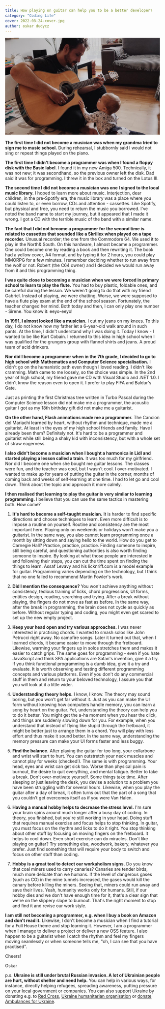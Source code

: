 ```yaml
---
title: How playing on guitar can help you to be a better developer?
category: "Coding Life"
cover: 2022-08-24-cover.jpg
author: oskar dudycz
---
```


![cover](2022-08-24-cover.jpg)

**The first time I did not become a musician was when my grandma tried to sign me to music school.** During rehearsal, I stubbornly said I would not sing or repeat things played on the piano.

**The first time I didn't become a programmer was when I found a floppy disk with the Basic label.** I found it in my new Amiga 500. Technically, it was not new; it was secondhand, so the previous owner left the disk. Dad said it was for programming. I threw it in the box and turned on the Lotus III.

**The second time I did not become a musician was one I signed to the local music library.** I hoped to learn more about music. Interjection, dear children, in the pre-Spotify era, the music library was a place where you could listen to, or even borrow, CDs and attention - cassettes. Like Spotify, but physical and free, you need to return the music you borrowed. I've noted the band name to start my journey, but it appeared that I made it wrong. I got a CD with the terrible music of the band with a similar name.

**The fact that I did not become a programmer for the second time is related to cassettes that sounded like a Skrillex when played on a tape recorder.** Unusual recorder; the one from the Commodore 64. We used it to play in the North& South. On this hardware, I almost became a programmer. One could become one by reading a book and then rewriting it. The book had a yellow cover, A4 format, and by typing it for 2 hours, you could play MMORPG for a few minutes. I remember deciding whether to run away from the wolf or not. Robert (the C64 owner) and I decided we would run away from it and this programming thing.

**I was quite close to becoming a musician when we were forced in primary school to learn to play the flute.** You had to buy plastic, foldable ones, and be careful during the lesson. We weren't going to do that with my friend Gabriel. Instead of playing, we were chatting. Worse, we were supposed to have a flute play exam at the end of the school season. Fortunately, the teacher changed her mind. Both today and then, I can only play one number - Sirene. You know it: eeyo-eeyo!

**In 1991, I almost looked like a musician.** I cut my jeans on my knees. To this day, I do not know how my father let a 6-year-old walk around in such pants. At the time, I didn't understand why I was doing it. Today I know - I wanted to be like Kurt Cobain. I returned to this idea in high school when I was qualified for the grungers group with flannel shirts and jeans. A proud team of acid drinkers.

**Nor did I become a programmer when in the 7th grade, I decided to go to high school with Mathematics and Computer Science specialisation.** I didn't go on the humanistic path even though I loved reading. I didn't like cramming. Math came to me loosely, so the choice was simple. In the 2nd year of high school, my friend gave me CD with Visual Studio and .NET 1.0. I didn't know the reason even to open it. I prefer to play FIFA and Baldur's Gate.

Just as printing the first Christmas tree written in Turbo Pascal during the Computer Science lesson did not make me a programmer, the acoustic guitar I got as my 18th birthday gift did not make me a guitarist.

**On the other hand, Flash animations made me a programmer.** The Cancion del Mariachi learned by heart, without rhythm and technique, made me a guitarist. At least in the eyes of my high school friends and family. Have I already been them? Definitely not. It's hard to be a programmer and guitarist while still being a shaky kid with inconsistency, but with a whole set of straw eagerness.

**I also didn't become a musician when I bought a harmonica in Lidl and started playing a lesson called a train.** It was too much for my girlfriend. Nor did I become one when she bought me guitar lessons. The classes were fun, and the teacher was cool, but I wasn't cool. I over-motivated. I wanted to make up for years of putting the guitar in the corner, months of coming back and weeks of self-learning at one time. I had to let go and cool down. Think about the topic and approach it more calmly.

**I then realised that learning to play the guitar is very similar to learning programming.** I believe that you can use the same tactics in mastering both. How come?

1. **It's hard to become a self-taught musician.** It is harder to find specific directions and choose techniques to learn. Even more difficult is to impose a routine on yourself. Routine and consistency are the most important here. Playing only on weekends or holidays won't make you a guitarist. In the same way, you also cannot learn programming once a month by sitting down and saying hello to the world. How do you get to Carnegie Hall? Practice, practice, practice. Finding someone to inspire, still being careful, and questioning authorities is also worth finding someone to inspire. By looking at what those people are interested in and following their steps, you can cut the time spent on finding the things to learn. Assaf Levavy and his licknriff.com is a model example for guitar. Programming varies depending on the technology, but I think that no one failed to recommend Martin Fowler's work.

2. **Did I mention the consequence?** You won't achieve anything without consistency, tedious training of licks, chord progressions, UI forms, entities design, reading, searching and trying. After a break without playing, the fingers do not move as fast as before. In the same way, after the break in programming, the brain does not cycle as quickly as before. Without regular typing and coding, you might even get scared to set up the new empty project.

3. **Keep your head open and try various approaches.** I was never interested in practising chords. I wanted to smash solos like John Petrucci right away. No campfire songs. Later it turned out that, when I learned chords, it became easier to move through the fretboard. Likewise, warming your fingers up in solos stretches them and makes it easier to catch grips. The same goes for programming - even if you hate JavaScript and think SPA applications are Satan's invention, give it a try. If you think functional programming is a dumb idea, give it a try and evaluate. It is worth observing and testing different programming concepts and various platforms. Even if you don't do any commercial stuff in them and return to your beloved technology, I assure you that you will look at it a little wider.

4. **Understanding theory helps.** I know, I know. The theory may sound boring, but you won't get far without it. Just as you can make the UI form without knowing how computers handle memory, you can learn a song by heart on the guitar. Yet, understanding the theory can help you to do it better. You might get the a-ha moment when you hear the click, and things are suddenly slowing down for you. For example, when you understand that instead of flying like stupid through the fretboard, it might be better just to arrange them in a chord. You will play with less effort and thus make it sound better. In the same way, understanding the memory pressure can make your UI forms faster and less buggy.

5. **Find the balance.** After playing the guitar for too long, your collarbone and wrist will start to hurt. You can outstretch your neck muscles and cannot play for weeks (checked!). The same is with programming. Your head, eyes and wrist can get sick too. Worse than physical pain is burnout, the desire to quit everything, and mental fatigue. Better to take a break. Don't over-motivate yourself. Some things take time. After sleeping or just leaving the desk, you devise a solution to a problem you have been struggling with for several hours. Likewise, when you play the guitar after a day of break, it often turns out that the part of a song that you couldn't get overcomes itself as if you were Van Halen.

6. **Having a manual hobby helps to decrease the stress level.** I'm sure your brain spins around much longer after a busy day of coding. In theory, you finished, but you're still working in your head. Doing stuff that requires manual exercise and focus helps to stop thinking. In guitar, you must focus on the rhythm and licks to do it right. You stop thinking about other stuff by focusing on moving fingers on the fretboard. It helps to cool down. Even short exercise can do miracles. Don't like playing on guitar? Try something else, woodwork, bakery, whatever you prefer. Just find something that will require your body to switch and focus on other stuff than coding.

7. **Hobby is a great tool to detect our workaholism signs.** Do you know that coal miners used to carry canaries? Canaries are tender birds, much more delicate than we humans. If the level of dangerous gases (such as CO) in the mine tunnels increased, the gases would kill the canary before killing the miners. Seeing that, miners could run away and save their lives. Yeah, humanity works only for humans. Still, if our hobby dies and we don't have enough time for it, that's a clear sign that we're on the slippery slope to burnout. That's the right moment to stop and find it and revise our work style.

**I am still not becoming a programmer, e.g. when I buy a book on Amazon and don't read it.** Likewise, I don't become a musician when I find a tutorial for a Full House theme and stop learning it. However, I am a programmer when I manage to deliver a project or deliver a new OSS feature. I also happen to be a guitarist when I catch the rhythm and feel my fingers moving seamlessly or when someone tells me, "oh, I can see that you have practised".

Cheers!

Oskar

p.s. **Ukraine is still under brutal Russian invasion. A lot of Ukrainian people are hurt, without shelter and need help.** You can help in various ways, for instance, directly helping refugees, spreading awareness, putting pressure on your local government or companies. You can also support Ukraine by donating e.g. to [Red Cross](https://www.icrc.org/en/donate/ukraine), [Ukraine humanitarian organisation](https://savelife.in.ua/en/donate/) or [donate Ambulances for Ukraine](https://www.gofundme.com/f/help-to-save-the-lives-of-civilians-in-a-war-zone).
